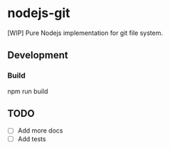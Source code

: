 nodejs-git
==========

[WIP] Pure Nodejs implementation for git file system.

## Development
### Build
npm run build

## TODO
- [ ] Add more docs
- [ ] Add tests